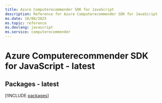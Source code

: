 ```yaml
---
title: Azure Computerecommender SDK for JavaScript
description: Reference for Azure Computerecommender SDK for JavaScript
ms.date: 10/08/2025
ms.topic: reference
ms.devlang: javascript
ms.service: computerecommender
---
```

# Azure Computerecommender SDK for JavaScript - latest
## Packages - latest
[!INCLUDE [packages](computerecommender-index.md)]
